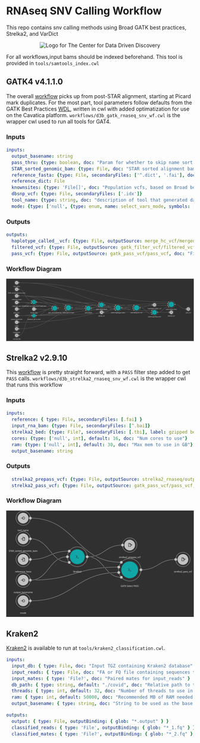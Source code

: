 # RNAseq SNV Calling Workflow
This repo contains snv calling methods using Broad GATK best practices, Strelka2, and VarDict

<p align="center">
  <img alt="Logo for The Center for Data Driven Discovery" src="https://raw.githubusercontent.com/d3b-center/handbook/master/website/static/img/chop_logo.svg?sanitize=true" width="400px" />
</p>

For all workflows,input bams should be indexed beforehand.  This tool is provided in `tools/samtools_index.cwl`

## GATK4 v4.1.1.0
The overall [workflow](https://gatk.broadinstitute.org/hc/en-us/articles/360035531192-RNAseq-short-variant-discovery-SNPs-Indels-) picks up from post-STAR alignment, starting at Picard mark duplicates.
For the most part, tool parameters follow defaults from the GATK Best Practices [WDL](https://github.com/gatk-workflows/gatk4-rnaseq-germline-snps-indels/blob/master/gatk4-rna-best-practices.wdl), written in cwl with added optimatization for use on the Cavatica platform.
`workflows/d3b_gatk_rnaseq_snv_wf.cwl` is the wrapper cwl used to run all tools for GAT4.

### Inputs
```yaml
inputs:
  output_basename: string
  pass_thru: {type: boolean, doc: "Param for whether to skip name sort step before markd dup if source is already name sorted", default: false}
  STAR_sorted_genomic_bam: {type: File, doc: "STAR sorted alignment bam", secondaryFiles: ['^.bai']}
  reference_fasta: {type: File, secondaryFiles: ['^.dict', '.fai'], doc: "Reference genome used"}
  reference_dict: File
  knownsites: {type: 'File[]', doc: "Population vcfs, based on Broad best practices"}
  dbsnp_vcf: {type: File, secondaryFiles: ['.idx']}
  tool_name: {type: string, doc: "description of tool that generated data, i.e. gatk_haplotypecaller"}
  mode: {type: ['null', {type: enum, name: select_vars_mode, symbols: ["gatk", "grep"]}], doc: "Choose 'gatk' for SelectVariants tool, or 'grep' for grep expression", default: "gatk"}
```

### Outputs
```yaml
outputs:
  haplotype_called__vcf: {type: File, outputSource: merge_hc_vcf/merged_vcf, doc: "Haplotype Caller called vcf, after genotyping"}
  filtered_vcf: {type: File, outputSource: gatk_filter_vcf/filtered_vcf, doc: "Called vcf after Broad-recommended hard filters applied"}
  pass_vcf: {type: File, outputSource: gatk_pass_vcf/pass_vcf, doc: "Filtered vcf selected for PASS variants"}
```

### Workflow Diagram

![WF diagram](misc/d3b_gatk_rnaseq_snv_wf.cwl.svg)

## Strelka2 v2.9.10
This [workflow](https://github.com/Illumina/strelka/blob/v2.9.x/docs/userGuide/README.md#rna-seq) is pretty straight forward, with a `PASS` filter step added to get `PASS` calls.
`workflows/d3b_strelka2_rnaseq_snv_wf.cwl` is the wrapper cwl that runs this workflow

### Inputs
```yaml
inputs:
  reference: { type: File, secondaryFiles: [.fai] }
  input_rna_bam: {type: File, secondaryFiles: [^.bai]}
  strelka2_bed: {type: File?, secondaryFiles: [.tbi], label: gzipped bed file}
  cores: {type: ['null', int], default: 16, doc: "Num cores to use"}
  ram: {type: ['null', int], default: 30, doc: "Max mem to use in GB"}
  output_basename: string
```

### Outputs
```yaml
  strelka2_prepass_vcf: {type: File, outputSource: strelka2_rnaseq/output_vcf, doc: "Strelka2 SNV calls"}
  strelka2_pass_vcf: {type: File, outputSource: gatk_pass_vcf/pass_vcf, doc: "Strelka2 calls filtered on PASS"}
```

### Workflow Diagram

![WF diagram](misc/d3b_strelka2_rnaseq_snv_wf.cwl.svg)

## Kraken2
[Kraken2](http://ccb.jhu.edu/software/kraken2/index.shtml) is available to run at `tools/kraken2_classification.cwl`.

```yaml
inputs:
  input_db: { type: File, doc: "Input TGZ containing Kraken2 database" }
  input_reads: { type: File, doc: "FA or FQ file containing sequences to be classified" }
  input_mates: { type: 'File?', doc: "Paired mates for input_reads" }
  db_path: { type: string, default: "./covid", doc: "Relative path to the folder containing the db files from input_db" }
  threads: { type: int, default: 32, doc: "Number of threads to use in parallel" }
  ram: { type: int, default: 50000, doc: "Recommended MB of RAM needed to run the job" }
  output_basename: { type: string, doc: "String to be used as the base filename of the output" }
```

```yaml
outputs:
  output: { type: File, outputBinding: { glob: "*.output" } }
  classified_reads: { type: 'File', outputBinding: { glob: "*_1.fq" } }
  classified_mates: { type: 'File?', outputBinding: { glob: "*_2.fq" } }
```
